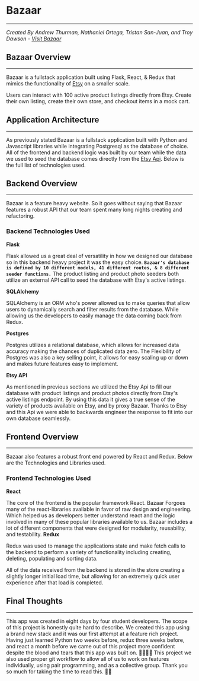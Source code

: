 # Bazaar
-------------------
*Created By Andrew Thurman, Nathaniel Ortega, Tristan San-Juan, and Troy Dawson - [Visit Bazaar](https://bazaar-aa.herokuapp.com/)*


## Bazaar Overview
--------------------------
Bazaar is a fullstack application built using Flask, React, & Redux that mimics the functionality of [Etsy](https://www.etsy.com/) on a smaller scale.

Users can interact with 100 active product listings directly from Etsy. Create their own listing, create their own store, and checkout items in a mock cart.

## Application Architecture
---------------------
As previously stated Bazaar is a fullstack application built with Python and Javascript libraries while integrating Postgresql as the database of choice. All of the frontend and backend logic was built by our team while the data we used to seed the database comes directly from the [Etsy Api](https://www.etsy.com/developers/documentation/reference/listingproduct). Below is the full list of technologies used.

## Backend Overview
---------------------
Bazaar is a feature heavy website. So it goes without saying that Bazaar features a robust API that our team spent many long nights creating and refactoring.

### **Backend Technologies Used**
**Flask**

Flask allowed us a great deal of versatility in how we designed our database so in this backend heavy project it was the easy choice. **`Bazaar's database is defined by 10 different models, 41 different routes, & 8 different seeder functions.`** The product listing and product photo seeders both utilize an external API call to seed the database with Etsy's active listings.

**SQLAlchemy**

SQLAlchemy is an ORM who's power allowed us to make queries that allow users to dynamically search and filter results from the database. While allowing us the developers to easily manage the data coming back from Redux.

**Postgres**

Postgres utilizes a relational database, which allows for increased data accuracy making the chances of duplicated data zero. The Flexibility of Postgres was also a key selling point, it allows for easy scaling up or down and makes future features easy to implement.


**Etsy API**

As mentioned in previous sections we utilized the Etsy Api to fill our database with product listings and product photos directly from Etsy's active listings endpoint. By using this data it gives a true sense of the variety of products available on Etsy, and by proxy Bazaar. Thanks to Etsy and this Api we were able to backwards engineer the response to fit into our own database seamlessly.


## Frontend Overview
----------------------
Bazaar also features a robust front end powered by React and Redux. Below are the Technologies and Libraries used.

### **Frontend Technologies Used**

**React**

The core of the frontend is the popular framework React. Bazaar Forgoes many of the react-libraries available in favor of raw design and engineering. Which helped us as developers better understand react and the logic involved in many of these popular libraries available to us. Bazaar includes a lot of different components that were designed for modularity, reusability, and testability.
**Redux**

Redux was used to manage the applications state and make fetch calls to the backend to perform a variety of functionality including creating, deleting, populating and sorting data.

All of the data received from the backend is stored in the store creating a slightly longer initial load time, but allowing for an extremely quick user experience after that load is completed.


## Final Thoughts
-------
This app was created in eight days by four student developers. The scope of this project is honestly quite hard to describe. We created this app using a brand new stack and it was our first attempt at a feature rich project. Having just learned Python two weeks before, redux three weeks before, and react a month before we came out of this project more confident despite the blood and tears that this app was built on. 🤦‍♂️🤦‍♀️ This project we also used proper git workflow to allow all of us to work on features individually, using pair programming, and as a collective group. Thank you so much for taking the time to read this. 🦆🐍
